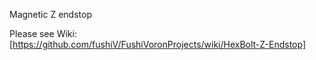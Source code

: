 Magnetic Z endstop 


Please see Wiki:
[https://github.com/fushiV/FushiVoronProjects/wiki/HexBolt-Z-Endstop]


